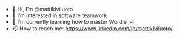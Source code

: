 - 👋 Hi, I’m @mattikiviluoto
- 👀 I’m interested in software teamwork
- 🌱 I’m currently learning how to master Wordle ;-)
- 📫 How to reach me: https://www.linkedin.com/in/mattikiviluoto/
